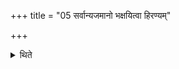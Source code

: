 +++
title = "05 सर्वान्यजमानो भक्षयित्वा हिरण्यम्"

+++

<details><summary>थिते</summary>

सर्वान्यजमानो भक्षयित्वा हिरण्यं ब्राह्मणाय ददाति । तिसृधन्वं राजन्याय । अष्ट्रां वैश्याय । माषकमण्डलुं शूद्राय ५
</details>
